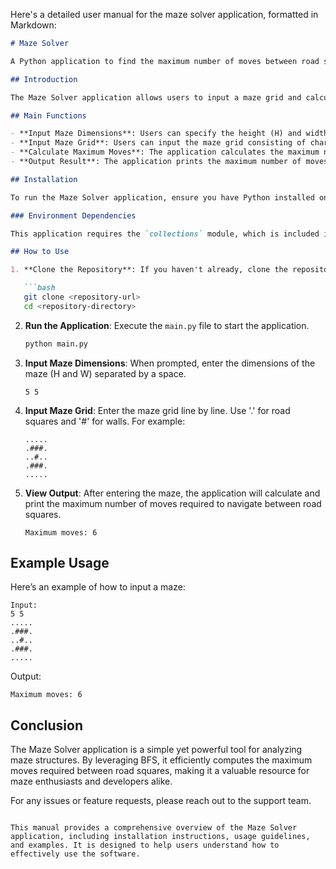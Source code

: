 Here's a detailed user manual for the maze solver application, formatted in Markdown:

```markdown
# Maze Solver

A Python application to find the maximum number of moves between road squares in a maze using Breadth-First Search (BFS).

## Introduction

The Maze Solver application allows users to input a maze grid and calculates the maximum number of moves required to navigate between any two road squares (represented by '.') in the maze. The application utilizes the BFS algorithm to efficiently find the shortest paths between pairs of road squares.

## Main Functions

- **Input Maze Dimensions**: Users can specify the height (H) and width (W) of the maze.
- **Input Maze Grid**: Users can input the maze grid consisting of characters '.' (road) and '#' (wall).
- **Calculate Maximum Moves**: The application calculates the maximum number of moves required to reach from one road square to another.
- **Output Result**: The application prints the maximum number of moves found.

## Installation

To run the Maze Solver application, ensure you have Python installed on your system. You can download Python from [python.org](https://www.python.org/downloads/).

### Environment Dependencies

This application requires the `collections` module, which is included in the Python standard library. No additional installations are necessary.

## How to Use

1. **Clone the Repository**: If you haven't already, clone the repository containing the application files.

   ```bash
   git clone <repository-url>
   cd <repository-directory>
   ```

2. **Run the Application**: Execute the `main.py` file to start the application.

   ```bash
   python main.py
   ```

3. **Input Maze Dimensions**: When prompted, enter the dimensions of the maze (H and W) separated by a space.

   ```
   5 5
   ```

4. **Input Maze Grid**: Enter the maze grid line by line. Use '.' for road squares and '#' for walls. For example:

   ```
   .....
   .###.
   ..#..
   .###.
   .....
   ```

5. **View Output**: After entering the maze, the application will calculate and print the maximum number of moves required to navigate between road squares.

   ```
   Maximum moves: 6
   ```

## Example Usage

Here’s an example of how to input a maze:

```
Input:
5 5
.....
.###.
..#..
.###.
.....
```

Output:
```
Maximum moves: 6
```

## Conclusion

The Maze Solver application is a simple yet powerful tool for analyzing maze structures. By leveraging BFS, it efficiently computes the maximum moves required between road squares, making it a valuable resource for maze enthusiasts and developers alike.

For any issues or feature requests, please reach out to the support team.
```

This manual provides a comprehensive overview of the Maze Solver application, including installation instructions, usage guidelines, and examples. It is designed to help users understand how to effectively use the software.